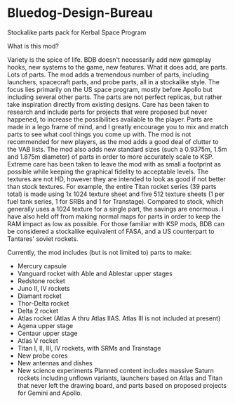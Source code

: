 # Bluedog-Design-Bureau
Stockalike parts pack for Kerbal Space Program

What is this mod?

Variety is the spice of life. BDB doesn't necessarily add new gameplay hooks, new systems to the game, new features. What it does add, are parts. Lots of parts. The mod adds a tremendous number of parts, including launchers, spacecraft parts, and probe parts, all in a stockalike style. The focus lies primarily on the US space program, mostly before Apollo but including several other parts. The parts are not perfect replicas, but rather take inspiration directly from existing designs. Care has been taken to research and include parts for projects that were proposed but never happened, to increase the possibilities available to the player. Parts are made in a lego frame of mind, and I greatly encourage you to mix and match parts to see what cool things you come up with. The mod is not recommended for new players, as the mod adds a good deal of clutter to the VAB lists. The mod also adds new standard sizes (such a 0.9375m, 1.5m and 1.875m diameter) of parts in order to more accurately scale to KSP.
Extreme care has been taken to leave the mod with as small a footprint as possible while keeping the graphical fidelity to acceptable levels. The textures are not HD, however they are intended to look as good if not better than stock textures. For example, the entire Titan rocket series (39 parts total) is made using 1x 1024 texture sheet and five 512 texture sheets (1 per fuel tank series, 1 for SRBs and 1 for Transtage). Compared to stock, which generally uses a 1024 texture for a single part, the savings are enormous. I have also held off from making normal maps for parts in order to keep the RAM impact as low as possible.
For those familiar with KSP mods, BDB can be considered a stockalike equivalent of FASA, and a US counterpart to Tantares' soviet rockets.

Currently, the mod includes (but is not limited to) parts to make:
- Mercury capsule
- Vanguard rocket with Able and Ablestar upper stages
- Redstone rocket
- Juno II, IV rockets
- Diamant rocket
- Thor-Delta rocket
- Delta 2 rocket
- Atlas rocket (Atlas A thru Atlas IIAS. Atlas III is not included at present)
- Agena upper stage
- Centaur upper stage
- Atlas V rocket
- Titan I, II, III, IV rockets, with SRMs and Transtage
- New probe cores
- New antennas and dishes
- New science experiments
Planned content includes massive Saturn rockets including unflown variants, launchers based on Atlas and Titan that never left the drawing board, and parts based on proposed projects for Gemini and Apollo.
